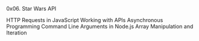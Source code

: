 0x06. Star Wars API

HTTP Requests in JavaScript
Working with APIs
Asynchronous Programming
Command Line Arguments in Node.js
Array Manipulation and Iteration
